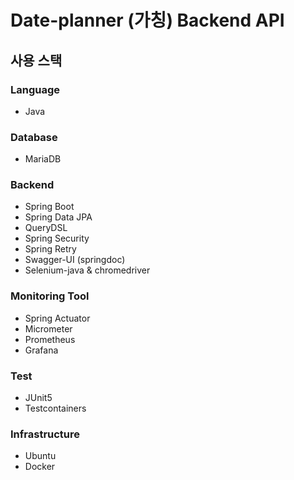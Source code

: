# Date-planner (가칭) Backend API

## 사용 스택

### Language
* Java

### Database
* MariaDB

### Backend
* Spring Boot
* Spring Data JPA
* QueryDSL
* Spring Security
* Spring Retry
* Swagger-UI (springdoc)
* Selenium-java & chromedriver

### Monitoring Tool
* Spring Actuator
* Micrometer
* Prometheus
* Grafana

### Test
* JUnit5
* Testcontainers

### Infrastructure
* Ubuntu
* Docker
